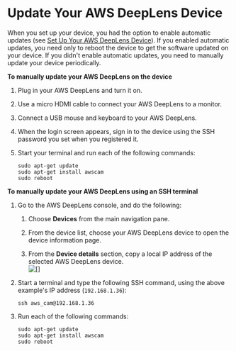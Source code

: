 # Update Your AWS DeepLens Device<a name="deeplens-manual-updates"></a>

When you set up your device, you had the option to enable automatic updates \(see [Set Up Your AWS DeepLens Device](deeplens-getting-started-set-up.md)\)\. If you enabled automatic updates, you need only to reboot the device to get the software updated on your device\. If you didn't enable automatic updates, you need to manually update your device periodically\.

**To manually update your AWS DeepLens on the device**

1. Plug in your AWS DeepLens and turn it on\.

1. Use a micro HDMI cable to connect your AWS DeepLens to a monitor\. 

1. Connect a USB mouse and keyboard to your AWS DeepLens\.

1. When the login screen appears, sign in to the device using the SSH password you set when you registered it\.

1. Start your terminal and run each of the following commands:

   ```
   sudo apt-get update
   sudo apt-get install awscam
   sudo reboot
   ```

**To manually update your AWS DeepLens using an SSH terminal**

1. Go to the AWS DeepLens console, and do the following:

   1. Choose **Devices** from the main navigation pane\.

   1. From the device list, choose your AWS DeepLens device to open the device information page\.

   1. From the **Device details** section, copy a local IP address of the selected AWS DeepLens device\.  
![\[\]](http://docs.aws.amazon.com/deeplens/latest/dg/images/deeplens-device-local-ipaddresses.png)

1. Start a terminal and type the following SSH command, using the above example's IP address \(`192.168.1.36`\):

   ```
   ssh aws_cam@192.168.1.36
   ```

1. Run each of the following commands:

   ```
   sudo apt-get update
   sudo apt-get install awscam
   sudo reboot
   ```